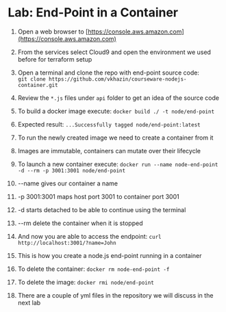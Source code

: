# Lab: End-Point in a Container

1. Open a web browser to [https://console.aws.amazon.com](https://console.aws.amazon.com)

2. From the services select Cloud9 and open the environment we used before for terraform setup

3. Open a terminal and clone the repo with end-point source code:  
    `git clone https://github.com/vkhazin/courseware-nodejs-container.git`

4. Review the `*.js` files under `api` folder to get an idea of the source code

5. To build a docker image execute: `docker build ./ -t node/end-point`

6. Expected result: `...Successfully tagged node/end-point:latest`

7. To run the newly created image we need to create a container from it

8. Images are immutable, containers can mutate over their lifecycle

9. To launch a new container execute: `docker run --name node-end-point -d --rm -p 3001:3001 node/end-point`

10. --name gives our container a name

11. -p 3001:3001 maps host port 3001 to container port 3001

12. -d starts detached to be able to continue using the terminal

13. --rm delete the container when it is stopped

14. And now you are able to access the endpoint: `curl http://localhost:3001/?name=John`

15. This is how you create a node.js end-point running in a container

16. To delete the container: `docker rm node-end-point -f`

17. To delete the image: `docker rmi node/end-point`

18. There are a couple of yml files in the repository we will discuss in the next lab




